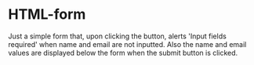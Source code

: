 # HTML-form
Just a simple form that, upon clicking the button, alerts 'Input fields required' when name and email are not inputted.
Also the name and email values are displayed below the form when the submit button is clicked.
